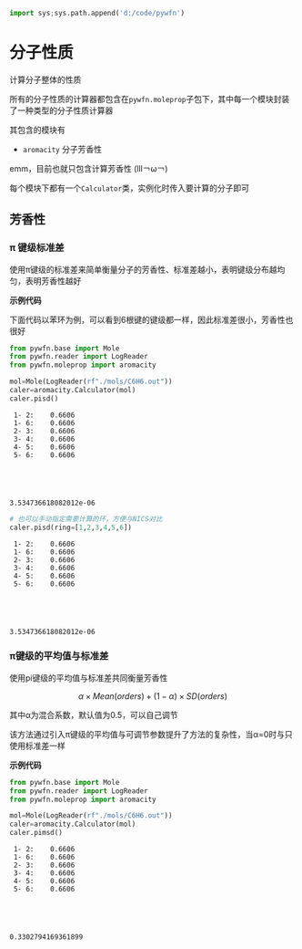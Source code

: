 ```python
import sys;sys.path.append('d:/code/pywfn')
```

# 分子性质
计算分子整体的性质

所有的分子性质的计算器都包含在`pywfn.moleprop`子包下，其中每一个模块封装了一种类型的分子性质计算器

其包含的模块有

- `aromacity` 分子芳香性

emm，目前也就只包含计算芳香性 (lll￢ω￢)

每个模块下都有一个`Calculator`类，实例化时传入要计算的分子即可

## 芳香性

### π 键级标准差

使用π键级的标准差来简单衡量分子的芳香性、标准差越小，表明键级分布越均匀，表明芳香性越好

**示例代码**

下面代码以苯环为例，可以看到6根键的键级都一样，因此标准差很小，芳香性也很好



```python
from pywfn.base import Mole
from pywfn.reader import LogReader
from pywfn.moleprop import aromacity

mol=Mole(LogReader(rf"./mols/C6H6.out"))
caler=aromacity.Calculator(mol)
caler.pisd()
```

     1- 2:    0.6606
     1- 6:    0.6606
     2- 3:    0.6606
     3- 4:    0.6606
     4- 5:    0.6606
     5- 6:    0.6606
    




    3.534736618082012e-06




```python
# 也可以手动指定需要计算的环，方便与NICS对比
caler.pisd(ring=[1,2,3,4,5,6])
```

     1- 2:    0.6606
     1- 6:    0.6606
     2- 3:    0.6606
     3- 4:    0.6606
     4- 5:    0.6606
     5- 6:    0.6606
    




    3.534736618082012e-06



### π键级的平均值与标准差
使用pi键级的平均值与标准差共同衡量芳香性

$$
\alpha \times Mean(orders) + (1- \alpha) \times SD(orders)
$$

其中α为混合系数，默认值为0.5，可以自己调节

该方法通过引入π键级的平均值与可调节参数提升了方法的复杂性，当α=0时与只使用标准差一样

**示例代码**


```python
from pywfn.base import Mole
from pywfn.reader import LogReader
from pywfn.moleprop import aromacity

mol=Mole(LogReader(rf"./mols/C6H6.out"))
caler=aromacity.Calculator(mol)
caler.pimsd()
```

     1- 2:    0.6606
     1- 6:    0.6606
     2- 3:    0.6606
     3- 4:    0.6606
     4- 5:    0.6606
     5- 6:    0.6606
    




    0.3302794169361899



